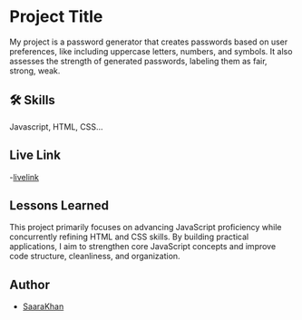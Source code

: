 
# Project Title

My project is a password generator that creates passwords based on user preferences, like including uppercase letters, numbers, and symbols. It also assesses the strength of generated passwords, labeling them as fair, strong, weak.

## 🛠 Skills
Javascript, HTML, CSS...

## Live Link
-[livelink](https://saarakhan.github.io/Password-Generator/)
## Lessons Learned

This project primarily focuses on advancing JavaScript proficiency while concurrently refining HTML and CSS skills. By building practical applications, I aim to strengthen core JavaScript concepts and improve code structure, cleanliness, and organization.



## Author

- [SaaraKhan](https://www.linkedin.com/in/saarakhan001)

